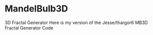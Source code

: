 # MandelBulb3D
3D Fractal Generator
Here is my version of the Jesse/thargor6 MB3D Fractal Generator Code
